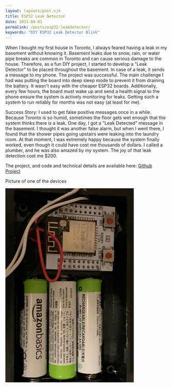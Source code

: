 ```yaml
---
layout: layouts/post.njk
title: ESP32 Leak Detector
date: 2021-09-01
permalink: /posts/esp32-leakdetector/
keywords: "DIY ESP32 Leak Detector Blink"
---
```



When I bought my first house in Toronto, I always feared having a leak in my basement without knowing it. Basement leaks due to snow, rain, or water pipe breaks are common in Toronto and can cause serious damage to the house. Therefore, as a fun DIY project, I started to develop a "Leak Detector" to be placed throughout the basement. In case of a leak, it sends a message to my phone. The project was  successful.
The main challenge I had was putting the board into deep sleep mode to prevent it from draining the battery. It wasn't easy with the cheaper ESP32 boards. Additionally, every few hours, the board must wake up and send a health signal to the phone ensure the system is actively monitoring for leaks. Getting such a system to run reliably for months was not easy (at least for me). 

Success Story: I used to get false positive messages once in a while. Because Toronto is so humid, sometimes the floor gets wet enough that the system thinks there is a leak. One day, I got a "Leak Detected" message in the basement. I thought it was another false alarm, but when I went there, I found that the shower pipes going upstairs were leaking into the laundry room. At that moment, I was extremely happy because the system finally worked, even though it could have cost me thousands of dollars. I called a plumber, and he was also amazed by my system. The joy of that leak detection cost me $200.

The project, and code and technical details are available here: 
[Github Project](https://github.com/mmazat/LeakDetectorESP32)


Picture of one of the devices

<img src="image.png" width="400">
